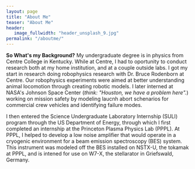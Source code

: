 ```yaml
---
layout: page
title: "About Me"
teaser: "About Me"
header:
   image_fullwidth: "header_unsplash_9.jpg"
permalink: "/aboutme/"
---
```


**So What's my Background?** My undergraduate degree is in physics from Centre College in Kentucky. While at Centre, I had to oportunity to conduct research both at my home institution, and at a couple outside labs. I got my start in research doing robophysics research with Dr. Bruce Rodenborn at Centre. Our robophysics experiments were aimed at better understanding animal locomotion through creating robotic models. I later interned at NASA's Johnson Space Center (<i>think: "Houston, we have a problem here".</i>) working on mission safety by modeling laucnh abort schenarios for commercial crew vehicles and identifying failure modes.

I then entered the Science Undergraduate Laboratory Internship (SULI) program through the US Department of Energy, through which I first completed an internship at the Princeton Plasma Physics Lab (PPPL). At PPPL, I helped to develop a low noise amplifier that would operate in a cryogenic environment for a beam emission spectroscopy (BES) system. This instrument was modeled off the BES installed on NSTX-U, the tokamak at PPPL, and is intened for use on W7-X, the stellarator in Griefswald, Germany.
